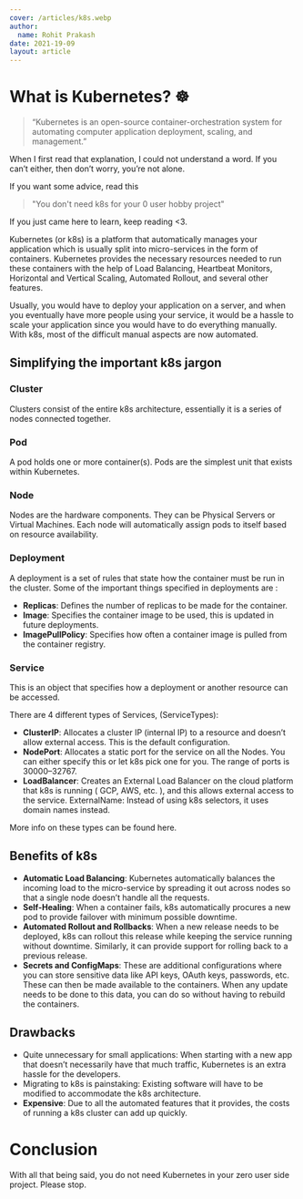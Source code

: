 ```yaml
---
cover: /articles/k8s.webp
author:
  name: Rohit Prakash
date: 2021-19-09
layout: article
---
```


# What is Kubernetes? ☸️

> “Kubernetes is an open-source container-orchestration system for automating computer application deployment, scaling, and management.”

When I first read that explanation, I could not understand a word. If you can’t either, then don’t worry, you’re not alone.

If you want some advice, read this
> "You don't need k8s for your 0 user hobby project"

If you just came here to learn, keep reading <3.

Kubernetes (or k8s) is a platform that automatically manages your application which is usually split into micro-services in the form of containers. Kubernetes provides the necessary resources needed to run these containers with the help of Load Balancing, Heartbeat Monitors, Horizontal and Vertical Scaling, Automated Rollout, and several other features.

Usually, you would have to deploy your application on a server, and when you eventually have more people using your service, it would be a hassle to scale your application since you would have to do everything manually. With k8s, most of the difficult manual aspects are now automated.
## Simplifying the important k8s jargon
### Cluster

Clusters consist of the entire k8s architecture, essentially it is a series of nodes connected together.
### Pod

A pod holds one or more container(s). Pods are the simplest unit that exists within Kubernetes.
### Node

Nodes are the hardware components. They can be Physical Servers or Virtual Machines. Each node will automatically assign pods to itself based on resource availability.
### Deployment

A deployment is a set of rules that state how the container must be run in the cluster. Some of the important things specified in deployments are :

- **Replicas**: Defines the number of replicas to be made for the container.
- **Image**: Specifies the container image to be used, this is updated in future deployments.
- **ImagePullPolicy**: Specifies how often a container image is pulled from the container registry.

### Service

This is an object that specifies how a deployment or another resource can be accessed.

There are 4 different types of Services, (ServiceTypes):

- **ClusterIP**: Allocates a cluster IP (internal IP) to a resource and doesn’t allow external access. This is the default configuration.
- **NodePort**: Allocates a static port for the service on all the Nodes. You can either specify this or let k8s pick one for you. The range of ports is 30000–32767.
- **LoadBalancer**: Creates an External Load Balancer on the cloud platform that k8s is running ( GCP, AWS, etc. ), and this allows external access to the service.
    ExternalName: Instead of using k8s selectors, it uses domain names instead.

More info on these types can be found here.
## Benefits of k8s

- **Automatic Load Balancing**: Kubernetes automatically balances the incoming load to the micro-service by spreading it out across nodes so that a single node doesn’t handle all the requests.
- **Self-Healing**: When a container fails, k8s automatically procures a new pod to provide failover with minimum possible downtime.
- **Automated Rollout and Rollbacks**: When a new release needs to be deployed, k8s can rollout this release while keeping the service running without downtime. Similarly, it can provide support for rolling back to a previous release.
- **Secrets and ConfigMaps**: These are additional configurations where you can store sensitive data like API keys, OAuth keys, passwords, etc. These can then be made available to the containers. When any update needs to be done to this data, you can do so without having to rebuild the containers.

## Drawbacks

- Quite unnecessary for small applications: When starting with a new app that doesn’t necessarily have that much traffic, Kubernetes is an extra hassle for the developers.
- Migrating to k8s is painstaking: Existing software will have to be modified to accommodate the k8s architecture.
- **Expensive**: Due to all the automated features that it provides, the costs of running a k8s cluster can add up quickly.

# Conclusion

With all that being said, you do not need Kubernetes in your zero user side project. Please stop.
